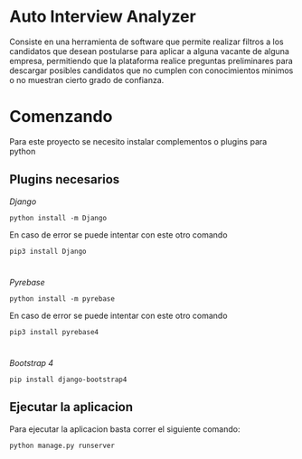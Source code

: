 # Auto Interview Analyzer

Consiste en una herramienta de software que permite realizar filtros a los candidatos que desean postularse para aplicar a alguna vacante de alguna empresa, permitiendo que la plataforma realice preguntas preliminares para descargar posibles candidatos que no cumplen con conocimientos minimos o no muestran cierto grado de confianza.

# Comenzando

Para este proyecto se necesito instalar complementos o plugins para python

## Plugins necesarios

_Django_

```
python install -m Django
```

En caso de error se puede intentar con este otro comando
```
pip3 install Django
```
#

_Pyrebase_

```
python install -m pyrebase
```

En caso de error se puede intentar con este otro comando

```
pip3 install pyrebase4
```
#

_Bootstrap 4_

```
pip install django-bootstrap4
```
## Ejecutar la aplicacion
Para ejecutar la aplicacion basta correr el siguiente comando:

```
python manage.py runserver
```

